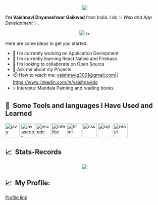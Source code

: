 
<p align="center">
  <img src="https://capsule-render.vercel.app/api?text=Hey.Everyone!🕹️&animation=fadeIn&type=waving&color=gradient&height=100"/>
</p>
<p>
<a href="my facebook link">
                <i class="fa-brands fa-facebook"></i></a>
              <a href=""><i class="fa-brands fa-linkedin"></i></a>
              <a href=""><i class="fa-brands fa-github"></i></a>
              <a href=""><i class="fa-brands fa-instagram"></i></a>
   </p>

**I'm Vaishnavi Dnyaneshwar Gaikwad** from India. I do ✨ _Web and App Development_ ✨.
<p align="center">
  <img src="https://user-images.githubusercontent.com/54136990/231429352-1f8ccd63-4ce9-4647-a11d-383c1a72d9e8.gif"/>
/>
</p>



Here are some ideas to get you started:

- 🔭 I’m currently working on Application Devlopment
- 🌱 I’m currently learning React Native and Firebase.
- 👯 I’m looking to collaborate on Open Source
- 💬 Ask me about my Projects.
- 📫 How to reach me: vaishnavig3001@gmail.com||  https://www.linkedin.com/in/vaishnavidg
- ⚡ Interests: Mandala Painting and reading books.
<h2> 🚀 &nbsp;Some Tools and languages I Have Used and Learned</h2>
<p align="left">
<img src="https://cdn.jsdelivr.net/gh/devicons/devicon/icons/java/java-original.svg"alt="java" width="45" height="45" />
<img src="https://cdn.jsdelivr.net/gh/devicons/devicon/icons/javascript/javascript-original.svg"alt="javascript" width="45" height="45" />
<img src="https://cdn.jsdelivr.net/gh/devicons/devicon/icons/visualstudio/visualstudio-plain.svg"alt="vscode" width="45" height="45" />
<img src="https://cdn.jsdelivr.net/gh/devicons/devicon/icons/intellij/intellij-original.svg"alt="intellije" width="45" height="45" />
<img src="https://cdn.jsdelivr.net/gh/devicons/devicon/icons/html5/html5-original.svg" alt="html" width="45" height="45"/>
<img src="https://cdn.jsdelivr.net/gh/devicons/devicon/icons/css3/css3-original.svg"alt="css" width="45" height="45" />
<img src="https://cdn.jsdelivr.net/gh/devicons/devicon/icons/mysql/mysql-original.svg"alt="sql" width="45" height="45" />
<img src="https://cdn.jsdelivr.net/gh/devicons/devicon/icons/react/react-original.svg" alt="react" width="45" height="45"/>
</p>
<h2> 📈 &nbsp;Stats-Records</h2>  
<p align="center">
<img src = "https://github-readme-stats.vercel.app/api?username=Vaishnavidg&show_icons=true&theme=radical"/>
 </p> 
<h2> 📈 &nbsp;My Profile: </h2>  <a href="https://vaishnavidg.github.io/Digital_Portfolio/" color="red" class="btn btn2">Profile link</a>         
